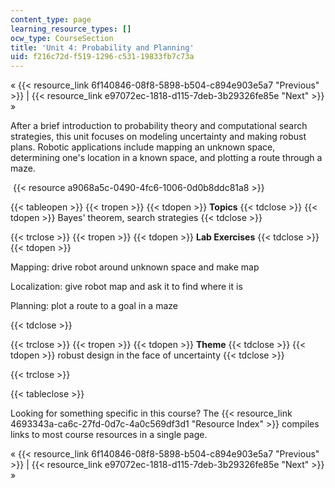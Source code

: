 ```yaml
---
content_type: page
learning_resource_types: []
ocw_type: CourseSection
title: 'Unit 4: Probability and Planning'
uid: f216c72d-f519-1296-c531-19833fb7c73a
---
```


« {{< resource_link 6f140846-08f8-5898-b504-c894e903e5a7 "Previous" >}} | {{< resource_link e97072ec-1818-d115-7deb-3b29326fe85e "Next" >}} »

After a brief introduction to probability theory and computational search strategies, this unit focuses on modeling uncertainty and making robust plans. Robotic applications include mapping an unknown space, determining one's location in a known space, and plotting a route through a maze.

 {{< resource a9068a5c-0490-4fc6-1006-0d0b8ddc81a8 >}}

{{< tableopen >}}
{{< tropen >}}
{{< tdopen >}}
**Topics**
{{< tdclose >}}
{{< tdopen >}}
Bayes' theorem, search strategies
{{< tdclose >}}

{{< trclose >}}
{{< tropen >}}
{{< tdopen >}}
**Lab Exercises**
{{< tdclose >}}
{{< tdopen >}}


Mapping: drive robot around unknown space and make map

Localization: give robot map and ask it to find where it is

Planning: plot a route to a goal in a maze


{{< tdclose >}}

{{< trclose >}}
{{< tropen >}}
{{< tdopen >}}
**Theme**
{{< tdclose >}}
{{< tdopen >}}
robust design in the face of uncertainty
{{< tdclose >}}

{{< trclose >}}

{{< tableclose >}}

Looking for something specific in this course? The {{< resource_link 4693343a-ca6c-27fd-0d7c-4a0c569df3d1 "Resource Index" >}} compiles links to most course resources in a single page.

« {{< resource_link 6f140846-08f8-5898-b504-c894e903e5a7 "Previous" >}} | {{< resource_link e97072ec-1818-d115-7deb-3b29326fe85e "Next" >}} »